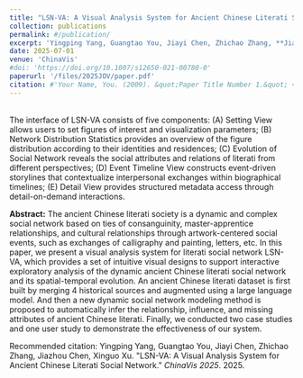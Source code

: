 ```yaml
---
title: "LSN-VA: A Visual Analysis System for Ancient Chinese Literati Social Network"
collection: publications
permalink: #/publication/
excerpt: 'Yingping Yang, Guangtao You, Jiayi Chen, Zhichao Zhang, **Jiazhou Chen**\*, Xinguo Xu'
date: 2025-07-01
venue: 'ChinaVis'
#doi: 'https://doi.org/10.1007/s12650-021-00780-0'
paperurl: '/files/2025JOV/paper.pdf'
citation: #'Your Name, You. (2009). &quot;Paper Title Number 1.&quot; <i>Journal 1</i>. 1(1).'
---
```

<br/><img src='/files/2025JOV/graphics-abstract.png' alt=""><br>
The interface of LSN-VA consists of five components: (A) Setting View allows users to set figures of interest and visualization parameters; (B) Network Distribution Statistics provides an overview of the figure distribution according to their identities and residences; (C) Evolution of Social Network reveals the social attributes and relations of literati from different perspectives; (D) Event Timeline View constructs event-driven storylines that contextualize interpersonal exchanges within biographical timelines; (E) Detail View provides structured metadata access through detail-on-demand interactions.

<b>Abstract:</b> The ancient Chinese literati society is a dynamic and complex social network based on ties of consanguinity, master-apprentice relationships, and cultural relationships through artwork-centered social events, such as exchanges of calligraphy and painting, letters, etc. In this paper, we present a visual analysis system for literati social network LSN-VA, which provides a set of intuitive visual designs to support interactive exploratory analysis of the dynamic ancient Chinese literati social network and its spatial-temporal evolution. An ancient Chinese literati dataset is first built by merging 4 historical sources and augmented using a large language model. And then a new dynamic social network modeling method is proposed to automatically infer the relationship, influence, and missing attributes of ancient Chinese literati. Finally, we conducted two case studies and one user study to demonstrate the effectiveness of our system.

Recommended citation: Yingping Yang, Guangtao You, Jiayi Chen, Zhichao Zhang, Jiazhou Chen, Xinguo Xu. "LSN-VA: A Visual Analysis System for Ancient Chinese Literati Social Network." <i>ChinaVis 2025</i>. 2025.
